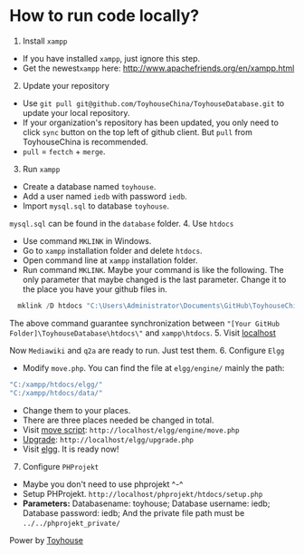 # How to run code locally?

1. Install `xampp`
  * If you have installed `xampp`, just ignore this step.
  * Get the newest`xampp` here: http://www.apachefriends.org/en/xampp.html

2. Update your repository
  * Use `git pull git@github.com/ToyhouseChina/ToyhouseDatabase.git` to update your local repository.
  * If your organization's repository has been updated, you only need to click `sync` button on the top left of github client. But `pull` from ToyhouseChina is recommended. 
  * `pull` = `fectch` + `merge`. 

3. Run `xampp`
  * Create a database named `toyhouse`.
  * Add a user named `iedb` with password `iedb`.
  * Import `mysql.sql` to database `toyhouse`.
  
  `mysql.sql` can be found in the `database` folder.
4. Use `htdocs`
  * Use command `MKLINK` in Windows.
  * Go to `xampp` installation folder and delete `htdocs`.
  * Open command line at `xampp` installation folder.
  * Run command `MKLINK`.
    Maybe your command is like the following. The only parameter that maybe changed is the last parameter. Change it
    to the place you have your github files in.

  ``` powershell
    mklink /D htdocs "C:\Users\Administrator\Documents\GitHub\ToyhouseChina\ToyhouseDatabase\htdocs"
  ```

  The above command guarantee synchronization between 
  `"[Your GitHub Folder]\ToyhouseDatabase\htdocs\"`
  and `xampp\htdocs`.
5. Visit [localhost](http://localhost/)

  Now `Mediawiki` and `q2a` are ready to run. Just test them.
6. Configure `Elgg`
  * Modify `move.php`. You can find the file at `elgg/engine/` mainly the path:
  
  ```powershell
  "C:/xampp/htdocs/elgg/"
  "C:/xampp/htdocs/data/"
  ```
  * Change them to your places.
  * There are three places needed be changed in total.
  * Visit [move script](http://localhost/elgg/engine/move.php): `http://localhost/elgg/engine/move.php`
  * [Upgrade](http://localhost/elgg/upgrade.php): `http://localhost/elgg/upgrade.php`
  * Visit [elgg](http://localhost/elgg/). It is ready now!
7. Configure `PHProjekt`
  * Maybe you don't need to use phprojekt ^-^
  * Setup PHProjekt. `http://localhost/phprojekt/htdocs/setup.php`
  * **Parameters:** Databasename: toyhouse; Database username: iedb; Database password: iedb; And the private file
    path must be `../../phprojekt_private/`

Power by [Toyhouse](http://toyhouse.cc)